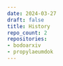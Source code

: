 ```yaml
---
date: 2024-03-27
draft: false
title: History
repo_count: 2
repositories:
- bodoarxiv
- propylaeumdok
---
```




